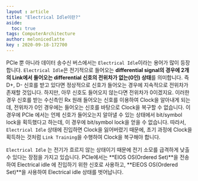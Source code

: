 ```yaml
---
layout : article
title: "Electrical Idle이란?"
aside:
  toc: true
tags: ComputerArchitecture
author: melonicedlatte  
key : 2020-09-18-172700 
---      
```


PCIe 뿐 아니라 데이터 송수신 버스에서는 `Electrical Idle`이라는 용어가 많이 등장합니다. `Electrical Idle`은 전기적으로 들어오는 **differential signal의 경우에 2개의 Link에서 들어오는 differential 신호의 전위차가 없는(0인) 상태**를 의미합니다. 즉 D+, D- 신호를 받고 있다면 정상적으로 신호가 들어오는 경우에 지속적으로 전위차가 존재할 것입니다. 하지만, 아무 신호도 들어오지 않는다면 전위차가 0이겠지요. 이러한 경우 신호를 받는 수신측인 Rx 원래 들어오는 신호를 이용하여 Clock을 알아내게 되는데, 전위차가 0인 경우에는 들어오는 신호를 바탕으로 Clock을 복구할 수 없습니다. 이 경우에 PCIe 에서는 언제 신호가 들어오는지 알아낼 수 있는 상태에서 bit/symbol lock을 획득했다고 하는데, 이 경우에 bit/symbol lock을 얻을 수 없습니다. 따라서, `Electrical Idle` 상태에 진입하면 Clock을 잃어버렸기 때문에, 초기 과정에 Clock을 획득하는 것처럼 `Link Training`을 수행하여 Clock을 복구해야 합니다. 

`Electrical Idle` 는 전기가 흐르지 않는 상태이기 때문에 전기 소모를 급격하게 낮출 수 있다는 장점을 가지고 있습니다. PCIe에서는 **EIOS OS(Ordered Set)**을 전송하여 Electrical idle 에 진입하기 위한 신호로 사용하고, **EIEOS OS(Ordered Set)**을 사용하여 Electrical idle 상태를 벗어납니다. 
